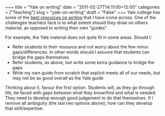 +++
title = "Yale on writing"
date = "2011-02-27T14:11:00+12:00"
categories = ["Teaching"]
slug = "yale-on-writing"
draft = "False"
+++
Yale college has some of the [best resources on
writing](http://writing.yalecollege.yale.edu/writing-yale) that I have
come across. One of the challenges teachers face is to what extent
should they draw on others material, as opposed to writing their own
"guides".

For example, the Yale material does not quite fit in some areas. Should
I:

- Refer students to their resource and not worry about the few minor
 gaps/differences. In other words should I assume that students can
 bridge the gaps themselves
- Refer students, as above, but write some extra guidance to bridge
 the gaps
- Write my own guide from scratch that explicit meets all of our
 needs, but may not be as good overall as the Yale guide

Thinking about it, favour the first option. Students will, as they go
through life, be faced with gaps between what they know/find and what is
needed. They need to develop enough good judgement to do that
themselves. If I remove all ambiguity (the last two options above), how
can they develop that skill/expertise.

